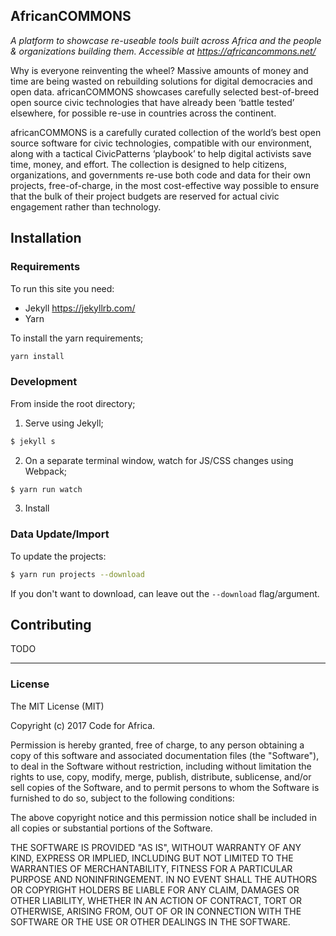 AfricanCOMMONS
--------------

_A platform to showcase re-useable tools built across Africa and the people & organizations building them. Accessible at https://africancommons.net/_

Why is everyone reinventing the wheel? Massive amounts of money and time are being wasted on rebuilding solutions for digital democracies and open data. africanCOMMONS showcases carefully selected best-of-breed open source civic technologies that have already been ‘battle tested’ elsewhere, for possible re-use in countries across the continent.

africanCOMMONS is a carefully curated collection of the world’s best open source software for civic technologies, compatible with our environment, along with a tactical CivicPatterns ‘playbook’ to help digital activists save time, money, and effort. The collection is designed to help citizens, organizations, and governments re-use both code and data for their own projects, free-of-charge, in the most cost-effective way possible to ensure that the bulk of their project budgets are reserved for actual civic engagement rather than technology.


## Installation

### Requirements

To run this site you need:

- Jekyll https://jekyllrb.com/
- Yarn

To install the yarn requirements;

```sh
yarn install
```

### Development

From inside the root directory;

1. Serve using Jekyll;
```sh
$ jekyll s
```

2. On a separate terminal window, watch for JS/CSS changes using Webpack;
```sh
$ yarn run watch
```


3. Install 

<!-- TODO: Figure out live-reloading -->


### Data Update/Import

To update the projects:

```sh
$ yarn run projects --download
```

If you don't want to download, can leave out the `--download` flag/argument.

## Contributing

TODO

---

### License

The MIT License (MIT)

Copyright (c) 2017 Code for Africa.

Permission is hereby granted, free of charge, to any person obtaining a copy
of this software and associated documentation files (the "Software"), to deal
in the Software without restriction, including without limitation the rights
to use, copy, modify, merge, publish, distribute, sublicense, and/or sell
copies of the Software, and to permit persons to whom the Software is
furnished to do so, subject to the following conditions:

The above copyright notice and this permission notice shall be included in
all copies or substantial portions of the Software.

THE SOFTWARE IS PROVIDED "AS IS", WITHOUT WARRANTY OF ANY KIND, EXPRESS OR
IMPLIED, INCLUDING BUT NOT LIMITED TO THE WARRANTIES OF MERCHANTABILITY,
FITNESS FOR A PARTICULAR PURPOSE AND NONINFRINGEMENT. IN NO EVENT SHALL THE
AUTHORS OR COPYRIGHT HOLDERS BE LIABLE FOR ANY CLAIM, DAMAGES OR OTHER
LIABILITY, WHETHER IN AN ACTION OF CONTRACT, TORT OR OTHERWISE, ARISING FROM,
OUT OF OR IN CONNECTION WITH THE SOFTWARE OR THE USE OR OTHER DEALINGS IN
THE SOFTWARE.
